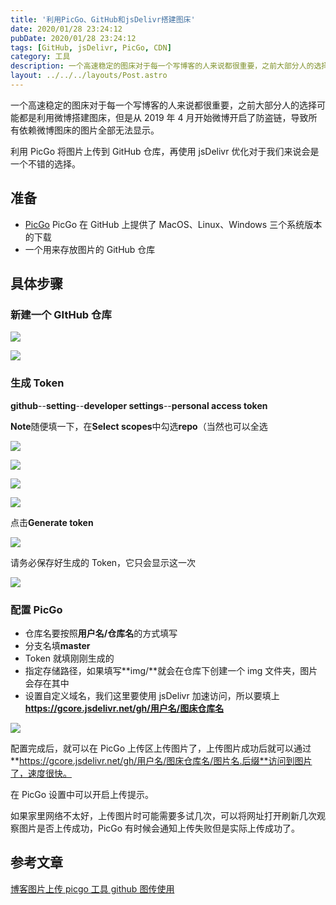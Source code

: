 ```yaml
---
title: '利用PicGo、GitHub和jsDelivr搭建图床'
date: 2020/01/28 23:24:12
pubDate: 2020/01/28 23:24:12
tags: [GitHub, jsDelivr, PicGo, CDN]
category: 工具
description: 一个高速稳定的图床对于每一个写博客的人来说都很重要，之前大部分人的选择可能都是利用微博搭建图床，但是从2019年4月开始微博开启了防盗链，导致所有依赖微博图床的图片全部无法显示。利用PicGo将图片上传到GitHub仓库，再使用jsDelivr优化对于我们来说会是一个不错的选择。
layout: ../../../layouts/Post.astro
---
```


一个高速稳定的图床对于每一个写博客的人来说都很重要，之前大部分人的选择可能都是利用微博搭建图床，但是从 2019 年 4 月开始微博开启了防盗链，导致所有依赖微博图床的图片全部无法显示。

利用 PicGo 将图片上传到 GitHub 仓库，再使用 jsDelivr 优化对于我们来说会是一个不错的选择。

## 准备

- [PicGo](https://github.com/Molunerfinn/PicGo) PicGo 在 GitHub 上提供了 MacOS、Linux、Windows 三个系统版本的下载
- 一个用来存放图片的 GitHub 仓库

## 具体步骤

### 新建一个 GItHub 仓库

![](https://gcore.jsdelivr.net/gh/qiyuor2/blog-image/img/newrepo.png)

![](https://gcore.jsdelivr.net/gh/qiyuor2/blog-image/img/nreponame.png)

### 生成 Token

**github**--**setting**--**developer settings**--**personal access token**

**Note**随便填一下，在**Select scopes**中勾选**repo**（当然也可以全选

![](https://gcore.jsdelivr.net/gh/qiyuor2/blog-image/img/settingnewtoken.png)

![](https://gcore.jsdelivr.net/gh/qiyuor2/blog-image/img/newtokendevset.png)

![](https://gcore.jsdelivr.net/gh/qiyuor2/blog-image/img/settokenlist.png)

![](https://gcore.jsdelivr.net/gh/qiyuor2/blog-image/img/settokenselect.png)

点击**Generate token**

![](https://gcore.jsdelivr.net/gh/qiyuor2/blog-image/img/finishgithubtoken.png)

请务必保存好生成的 Token，它只会显示这一次

![](https://gcore.jsdelivr.net/gh/qiyuor2/blog-image/img/finishgithubtoken02.png)

### 配置 PicGo

- 仓库名要按照**用户名/仓库名**的方式填写
- 分支名填**master**
- Token 就填刚刚生成的
- 指定存储路径，如果填写**img/**就会在仓库下创建一个 img 文件夹，图片会存在其中
- 设置自定义域名，我们这里要使用 jsDelivr 加速访问，所以要填上**https://gcore.jsdelivr.net/gh/用户名/图床仓库名**

![](https://gcore.jsdelivr.net/gh/qiyuor2/blog-image/img/picgoconfig.png)

配置完成后，就可以在 PicGo 上传区上传图片了，上传图片成功后就可以通过**https://gcore.jsdelivr.net/gh/用户名/图床仓库名/图片名.后缀**访问到图片了，速度很快。

在 PicGo 设置中可以开启上传提示。

如果家里网络不太好，上传图片时可能需要多试几次，可以将网址打开刷新几次观察图片是否上传成功，PicGo 有时候会通知上传失败但是实际上传成功了。

## 参考文章

[博客图片上传 picgo 工具 github 图传使用](https://removeif.github.io/removeif-demo/theme/博客图片上传picgo工具github图传使用.html)
